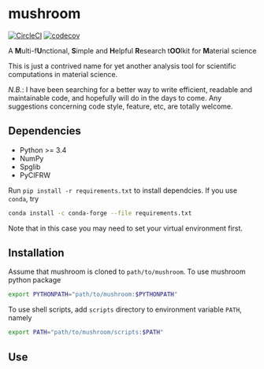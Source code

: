 # mushroom

[![CircleCI](https://circleci.com/gh/minyez/mushroom.svg?style=svg&circle-token=ffe7a030a0398a96231dfde5ab97f5e797256fd2)](https://app.circleci.com/pipelines/github/minyez/mushroom/)
[![codecov](https://codecov.io/gh/minyez/mushroom/branch/master/graph/badge.svg?token=SM7R1XB2VW)](https://codecov.io/gh/minyez/mushroom)

A **M**ulti-f**U**nctional, **S**imple and **H**elpful **R**esearch t**OO**lkit for **M**aterial science

This is just a contrived name for yet another analysis tool for scientific computations in material science.

*N.B.*: I have been searching for a better way to write efficient, readable and maintainable code,
and hopefully will do in the days to come.
Any suggestions concerning code style, feature, etc, are totally welcome.

## Dependencies

- Python >= 3.4
- NumPy
- Spglib
- PyCIFRW

Run `pip install -r requirements.txt` to install dependcies.
If you use `conda`, try

```bash
conda install -c conda-forge --file requirements.txt
```

Note that in this case you may need to set your virtual environment first.

## Installation

Assume that mushroom is cloned to `path/to/mushroom`.
To use mushroom python package

```bash
export PYTHONPATH="path/to/mushroom:$PYTHONPATH"
```

To use shell scripts, add `scripts` directory to environment variable `PATH`, namely

```bash
export PATH="path/to/mushroom/scripts:$PATH"
```

## Use

